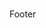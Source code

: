 <!DOCTYPE html>
<html lang="en">
<head>
  <meta charset="UTF-8">
  <meta http-equiv="X-UA-Compatible" content="IE=edge">
  <meta name="viewport" content="width=device-width, initial-scale=1.0">
  <title>Question</title>
</head>
<body>
  <h1 id="resultText"></h1>
  <script>
    
    let response = prompt("Do you love me? Type Yes or No");
    let outputText = "";
    
    if (response=="Yes"){
      outputText = " BJ ka saakin (BUKO JUICE) ";
    }else if(response=="No"){
      outputText = " ouch ";
    }else{
      outputText = "please type Yes or No!!";
    }
    
    document.getElementById("resultText").innerHTML = outputText;
  </script>
</body>
</html>
Footer
